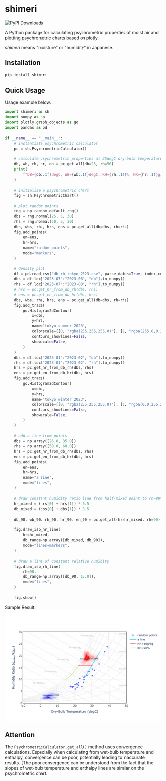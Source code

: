 

# shimeri
![PyPI Downloads](https://static.pepy.tech/badge/shimeri)

A Python package for calculating psychrometric properties of moist air and plotting psychrometric charts based on plotly.

*shimeri* means "moisture" or "humidity" in Japanese.

## Installation

``` sh
pip install shimeri
```

## Quick Usage

Usage example below.

``` py title="sample.py"
import shimeri as sh
import numpy as np
import plotly.graph_objects as go
import pandas as pd

if __name__ == "__main__":
    # instantiate psychrometric calculator
    pc = sh.PsychrometricCalculator()

    # calculate psychrometric properties at 25degC dry-bulb temperature and 50% relative humidity
    db, wb, rh, hr, en = pc.get_all(db=25, rh=50)
    print(
        f"DB={db:.1f}degC, WB={wb:.1f}degC, RH={rh:.1f}%, HR={hr:.1f}g/kg, EN={en:.1f}kJ/kg"
    )

    # initialize a psychrometric chart
    fig = sh.PsychrometricChart()

    # plot random points
    rng = np.random.default_rng()
    dbs = rng.normal(25, 5, 30)
    rhs = rng.normal(50, 5, 30)
    dbs, wbs, rhs, hrs, ens = pc.get_all(db=dbs, rh=rhs)
    fig.add_points(
        en=ens,
        hr=hrs,
        name="random points",
        mode="markers",
    )

    # density plot
    df = pd.read_csv("db_rh_tokyo_2023.csv", parse_dates=True, index_col=0)
    dbs = df.loc["2023-07":"2023-08", "db"].to_numpy()
    rhs = df.loc["2023-07":"2023-08", "rh"].to_numpy()
    # hrs = pc.get_hr_from_db_rh(dbs, rhs)
    # ens = pc.get_en_from_db_hr(dbs, hrs)
    dbs, wbs, rhs, hrs, ens = pc.get_all(db=dbs, rh=rhs)
    fig.add_trace(
        go.Histogram2dContour(
            x=dbs,
            y=hrs,
            name="tokyo summer 2023",
            colorscale=[[0, "rgba(255,255,255,0)"], [1, "rgba(255,0,0,255)"]],
            contours_showlines=False,
            showscale=False,
        )
    )
    dbs = df.loc["2023-01":"2023-02", "db"].to_numpy()
    rhs = df.loc["2023-01":"2023-02", "rh"].to_numpy()
    hrs = pc.get_hr_from_db_rh(dbs, rhs)
    ens = pc.get_en_from_db_hr(dbs, hrs)
    fig.add_trace(
        go.Histogram2dContour(
            x=dbs,
            y=hrs,
            name="tokyo winter 2023",
            colorscale=[[0, "rgba(255,255,255,0)"], [1, "rgba(0,0,255,255)"]],
            contours_showlines=False,
            showscale=False,
        )
    )

    # add a line from points
    dbs = np.array([26.0, 35.0])
    rhs = np.array([50.0, 60.0])
    hrs = pc.get_hr_from_db_rh(dbs, rhs)
    ens = pc.get_en_from_db_hr(dbs, hrs)
    fig.add_points(
        en=ens,
        hr=hrs,
        name="a line",
        mode="lines",
    )

    # draw constant humidity ratio line from half-mixed point to rh=90%
    hr_mixed = (hrs[0] + hrs[1]) * 0.5
    db_mixed = (dbs[0] + dbs[1]) * 0.5

    db_90, wb_90, rh_90, hr_90, en_90 = pc.get_all(hr=hr_mixed, rh=90)

    fig.draw_iso_hr_line(
        hr=hr_mixed,
        db_range=np.array([db_mixed, db_90]),
        mode="lines+markers",
    )

    # draw a line of constant relative humidity
    fig.draw_iso_rh_line(
        rh=90,
        db_range=np.array([db_90, 15.0]),
        mode="lines",
    )

    fig.show()
```

Sample Result:  
![Sample Result](https://github.com/yutaka-shoji/shimeri/blob/main/example/example.png?raw=true)

## Attention
The `PsychrometricCalculator.get_all()` method uses convergence calculations. Especially when calculating from wet-bulb temperature and enthalpy, convergence can be poor, potentially leading to inaccurate results. (The poor convergence can be understood from the fact that the slopes of wet-bulb temperature and enthalpy lines are similar on the psychrometric chart.

